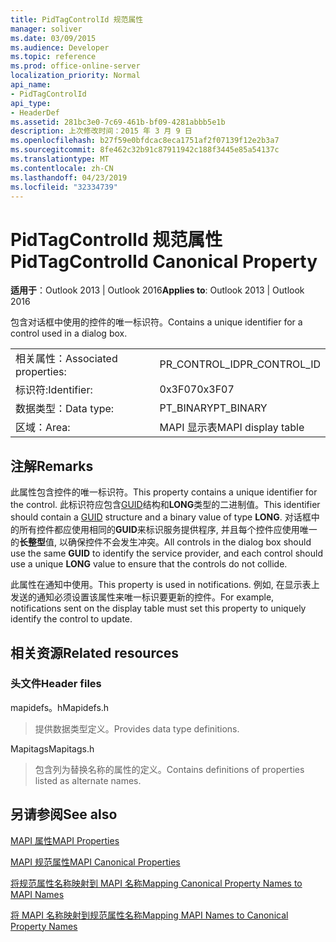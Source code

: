```yaml
---
title: PidTagControlId 规范属性
manager: soliver
ms.date: 03/09/2015
ms.audience: Developer
ms.topic: reference
ms.prod: office-online-server
localization_priority: Normal
api_name:
- PidTagControlId
api_type:
- HeaderDef
ms.assetid: 281bc3e0-7c69-461b-bf09-4281abbb5e1b
description: 上次修改时间：2015 年 3 月 9 日
ms.openlocfilehash: b27f59e0bfdcac8eca1751af2f07139f12e2b3a7
ms.sourcegitcommit: 8fe462c32b91c87911942c188f3445e85a54137c
ms.translationtype: MT
ms.contentlocale: zh-CN
ms.lasthandoff: 04/23/2019
ms.locfileid: "32334739"
---
```

# <a name="pidtagcontrolid-canonical-property"></a><span data-ttu-id="6b634-103">PidTagControlId 规范属性</span><span class="sxs-lookup"><span data-stu-id="6b634-103">PidTagControlId Canonical Property</span></span>

  
  
<span data-ttu-id="6b634-104">**适用于**：Outlook 2013 | Outlook 2016</span><span class="sxs-lookup"><span data-stu-id="6b634-104">**Applies to**: Outlook 2013 | Outlook 2016</span></span> 
  
<span data-ttu-id="6b634-105">包含对话框中使用的控件的唯一标识符。</span><span class="sxs-lookup"><span data-stu-id="6b634-105">Contains a unique identifier for a control used in a dialog box.</span></span> 
  
|||
|:-----|:-----|
|<span data-ttu-id="6b634-106">相关属性：</span><span class="sxs-lookup"><span data-stu-id="6b634-106">Associated properties:</span></span>  <br/> |<span data-ttu-id="6b634-107">PR_CONTROL_ID</span><span class="sxs-lookup"><span data-stu-id="6b634-107">PR_CONTROL_ID</span></span>  <br/> |
|<span data-ttu-id="6b634-108">标识符:</span><span class="sxs-lookup"><span data-stu-id="6b634-108">Identifier:</span></span>  <br/> |<span data-ttu-id="6b634-109">0x3F07</span><span class="sxs-lookup"><span data-stu-id="6b634-109">0x3F07</span></span>  <br/> |
|<span data-ttu-id="6b634-110">数据类型：</span><span class="sxs-lookup"><span data-stu-id="6b634-110">Data type:</span></span>  <br/> |<span data-ttu-id="6b634-111">PT_BINARY</span><span class="sxs-lookup"><span data-stu-id="6b634-111">PT_BINARY</span></span>  <br/> |
|<span data-ttu-id="6b634-112">区域：</span><span class="sxs-lookup"><span data-stu-id="6b634-112">Area:</span></span>  <br/> |<span data-ttu-id="6b634-113">MAPI 显示表</span><span class="sxs-lookup"><span data-stu-id="6b634-113">MAPI display table</span></span>  <br/> |
   
## <a name="remarks"></a><span data-ttu-id="6b634-114">注解</span><span class="sxs-lookup"><span data-stu-id="6b634-114">Remarks</span></span>

<span data-ttu-id="6b634-115">此属性包含控件的唯一标识符。</span><span class="sxs-lookup"><span data-stu-id="6b634-115">This property contains a unique identifier for the control.</span></span> <span data-ttu-id="6b634-116">此标识符应包含[GUID](guid.md)结构和**LONG**类型的二进制值。</span><span class="sxs-lookup"><span data-stu-id="6b634-116">This identifier should contain a [GUID](guid.md) structure and a binary value of type **LONG**.</span></span> <span data-ttu-id="6b634-117">对话框中的所有控件都应使用相同的**GUID**来标识服务提供程序, 并且每个控件应使用唯一的**长整型**值, 以确保控件不会发生冲突。</span><span class="sxs-lookup"><span data-stu-id="6b634-117">All controls in the dialog box should use the same **GUID** to identify the service provider, and each control should use a unique **LONG** value to ensure that the controls do not collide.</span></span> 
  
<span data-ttu-id="6b634-118">此属性在通知中使用。</span><span class="sxs-lookup"><span data-stu-id="6b634-118">This property is used in notifications.</span></span> <span data-ttu-id="6b634-119">例如, 在显示表上发送的通知必须设置该属性来唯一标识要更新的控件。</span><span class="sxs-lookup"><span data-stu-id="6b634-119">For example, notifications sent on the display table must set this property to uniquely identify the control to update.</span></span> 
  
## <a name="related-resources"></a><span data-ttu-id="6b634-120">相关资源</span><span class="sxs-lookup"><span data-stu-id="6b634-120">Related resources</span></span>

### <a name="header-files"></a><span data-ttu-id="6b634-121">头文件</span><span class="sxs-lookup"><span data-stu-id="6b634-121">Header files</span></span>

<span data-ttu-id="6b634-122">mapidefs。h</span><span class="sxs-lookup"><span data-stu-id="6b634-122">Mapidefs.h</span></span>
  
> <span data-ttu-id="6b634-123">提供数据类型定义。</span><span class="sxs-lookup"><span data-stu-id="6b634-123">Provides data type definitions.</span></span>
    
<span data-ttu-id="6b634-124">Mapitags</span><span class="sxs-lookup"><span data-stu-id="6b634-124">Mapitags.h</span></span>
  
> <span data-ttu-id="6b634-125">包含列为替换名称的属性的定义。</span><span class="sxs-lookup"><span data-stu-id="6b634-125">Contains definitions of properties listed as alternate names.</span></span>
    
## <a name="see-also"></a><span data-ttu-id="6b634-126">另请参阅</span><span class="sxs-lookup"><span data-stu-id="6b634-126">See also</span></span>



[<span data-ttu-id="6b634-127">MAPI 属性</span><span class="sxs-lookup"><span data-stu-id="6b634-127">MAPI Properties</span></span>](mapi-properties.md)
  
[<span data-ttu-id="6b634-128">MAPI 规范属性</span><span class="sxs-lookup"><span data-stu-id="6b634-128">MAPI Canonical Properties</span></span>](mapi-canonical-properties.md)
  
[<span data-ttu-id="6b634-129">将规范属性名称映射到 MAPI 名称</span><span class="sxs-lookup"><span data-stu-id="6b634-129">Mapping Canonical Property Names to MAPI Names</span></span>](mapping-canonical-property-names-to-mapi-names.md)
  
[<span data-ttu-id="6b634-130">将 MAPI 名称映射到规范属性名称</span><span class="sxs-lookup"><span data-stu-id="6b634-130">Mapping MAPI Names to Canonical Property Names</span></span>](mapping-mapi-names-to-canonical-property-names.md)

